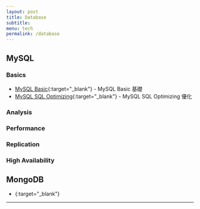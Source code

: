```yaml
---
layout: post
title: Database
subtitle:
menu: tech
permalink: /database
---
```


## MySQL

### Basics

- [MySQL Basic](http://www.hauchenglee.com/database/2019/12/26/mysql-basic.html){:target="_blank"} - MySQL Basic 基礎
- [MySQL SQL Optimizing](http://www.hauchenglee.com/database/2019/12/27/mysql-sql-optimization.html){:target="_blank"} - MySQL SQL Optimizing 優化

### Analysis



### Performance



### Replication



### High Availability



## MongoDB

- [](){:target="_blank"}

---